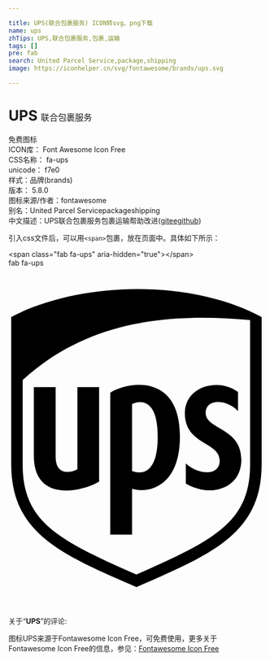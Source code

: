 ```yaml
---

title: UPS(联合包裹服务) ICON转svg、png下载
name: ups
zhTips: UPS,联合包裹服务,包裹,运输
tags: []
pre: fab
search: United Parcel Service,package,shipping
image: https://iconhelper.cn/svg/fontawesome/brands/ups.svg

---
```


# UPS  <small style="font-size: 60%;font-weight: 100">联合包裹服务</small>


<div class="detail-page">
<p>
<span><span class="badge-success badge">免费图标</span> </span>
<br/>
<span>
ICON库：
<span class="badge-secondary badge">Font Awesome Icon Free</span> 
</span>
<br/>
<span>
CSS名称：
<span class="badge-secondary badge">fa-ups</span> 
</span>
<br/>
<span>
unicode：
<span class="badge-secondary badge">f7e0</span> 
<copy-btn content='f7e0' btn-title=""></copy-btn>
<copy-btn :content='String.fromCodePoint(parseInt("f7e0", 16))' btn-title="复制U"></copy-btn>
</span><br/><span>样式：<span class="badge-light badge">品牌(brands)</span></span>
<br/>
<span>
版本：
<span class="badge-secondary badge">5.8.0</span> 
</span>
<br/>
<span>图标来源/作者：<span class="badge-light badge">fontawesome</span></span> 
<br/>
<span>别名：<span class="badge-light badge">United Parcel Service</span><span class="badge-light badge">package</span><span class="badge-light badge">shipping</span></span><br/><span class="zh-detail">中文描述：<span class="badge-primary badge">UPS</span><span class="badge-primary badge">联合包裹服务</span><span class="badge-primary badge">包裹</span><span class="badge-primary badge">运输</span><span class="help-link"><span>帮助改进</span>(<a href="https://gitee.com/liuwave/icon-helper/edit/master/json/fontawesome/brands/ups.json" target="_blank" rel="noopener noreferrer">gitee</a><a href="https://github.com/liuwave/icon-helper/edit/master/json/fontawesome/brands/ups.json" target="_blank" rel="noopener noreferrer">github</a></span>)</span><br/>
</p>
</div>
<div class="alert alert-dark">
  <i class="fab fa-ups fa-xs"></i>
  <i class="fab fa-ups fa-sm"></i>
  <i class="fab fa-ups fa-lg"></i>
  <i class="fab fa-ups fa-2x"></i>
  <i class="fab fa-ups fa-3x"></i>
  <i class="fab fa-ups fa-5x"></i>
  <i class="fab fa-ups fa-7x"></i>
</div>
<div>
  <p>引入css文件后，可以用<code>&lt;span&gt;</code>包裹，放在页面中。具体如下所示：    
  </p>
  <div class="alert alert-primary" style="font-size: 14px">
    &lt;span class="fab fa-ups" aria-hidden="true"&gt;&lt;/span&gt;
    <copy-btn content='<span class="fab fa-ups" aria-hidden="true"></span>'></copy-btn>
  </div>
  <div class="alert alert-secondary">
    <i class="fab fa-ups"
    style="font-size: 24px"
    aria-hidden="true"></i> fab fa-ups
    <copy-btn content="fab fa-ups" btn-title="复制图标名称"></copy-btn>
  </div>
</div>
<div id="svg" class="svg-wrap">
<svg xmlns="http://www.w3.org/2000/svg" viewBox="0 0 384 512"><path d="M103.2 303c-5.2 3.6-32.6 13.1-32.6-19V180H37.9v102.6c0 74.9 80.2 51.1 97.9 39V180h-32.6zM4 74.82v220.9c0 103.7 74.9 135.2 187.7 184.1 112.4-48.9 187.7-80.2 187.7-184.1V74.82c-116.3-61.6-281.8-49.6-375.4 0zm358.1 220.9c0 86.6-53.2 113.6-170.4 165.3-117.5-51.8-170.5-78.7-170.5-165.3v-126.4c102.3-93.8 231.6-100 340.9-89.8zm-209.6-107.4v212.8h32.7v-68.7c24.4 7.3 71.7-2.6 71.7-78.5 0-97.4-80.7-80.92-104.4-65.6zm32.7 117.3v-100.3c8.4-4.2 38.4-12.7 38.4 49.3 0 67.9-36.4 51.8-38.4 51zm79.1-86.4c.1 47.3 51.6 42.5 52.2 70.4.6 23.5-30.4 23-50.8 4.9v30.1c36.2 21.5 81.9 8.1 83.2-33.5 1.7-51.5-54.1-46.6-53.4-73.2.6-20.3 30.6-20.5 48.5-2.2v-28.4c-28.5-22-79.9-9.2-79.7 31.9z"/></svg>
</div>
<detail full-name='fa-ups'></detail>
<div class="icon-detail__container">
<p>关于“<b>UPS</b>”的评论:</p>
</div>
<Vssue title="关于“UPS”的评论" />    
<div><p>图标UPS来源于Fontawesome Icon Free，可免费使用，更多关于  Fontawesome Icon Free的信息，参见：<a target="_blank" href="https://iconhelper.cn/fontawesome.html">Fontawesome Icon Free</a>
</p></div>
